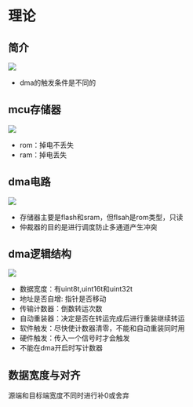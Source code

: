 # 理论

## 简介

![](D:\notes\《b站-stm32入门教程》\pic\dma1.png)

- dma的触发条件是不同的

## mcu存储器

![](D:\notes\《b站-stm32入门教程》\pic\dma2.png)

- rom：掉电不丢失
- ram：掉电丢失

## dma电路

![](D:\notes\《b站-stm32入门教程》\pic\dma3.png)

- 存储器主要是flash和sram，但flsah是rom类型，只读
- 仲裁器的目的是进行调度防止多通道产生冲突

## dma逻辑结构

![](D:\notes\《b站-stm32入门教程》\pic\dma4.png)

- 数据宽度：有uint8t,uint16t和uint32t
- 地址是否自增: 指针是否移动
- 传输计数器：倒数转运次数
- 自动重装器：决定是否在转运完成后进行重装继续转运
- 软件触发：尽快使计数器清零，不能和自动重装同时用
- 硬件触发：传入一个信号时才会触发
- 不能在dma开启时写计数器

## 数据宽度与对齐

源端和目标端宽度不同时进行补0或舍弃

